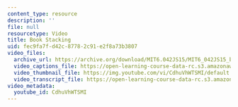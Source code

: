```yaml
---
content_type: resource
description: ''
file: null
resourcetype: Video
title: Book Stacking
uid: fec9fa7f-d42c-8778-2c91-e2f8a73b3807
video_files:
  archive_url: https://archive.org/download/MIT6.042JS15/MIT6_042JS15_bookstack_video_ipod.mp4
  video_captions_file: https://open-learning-course-data-rc.s3.amazonaws.com/6-042j-mathematics-for-computer-science-spring-2015/b334d807ff8b50aa8dc0aa2057c045f2_CdhuVhWTSMI.vtt
  video_thumbnail_file: https://img.youtube.com/vi/CdhuVhWTSMI/default.jpg
  video_transcript_file: https://open-learning-course-data-rc.s3.amazonaws.com/6-042j-mathematics-for-computer-science-spring-2015/0180bad9acb779cfb8371f2c9e88fb45_CdhuVhWTSMI.pdf
video_metadata:
  youtube_id: CdhuVhWTSMI
---
```

